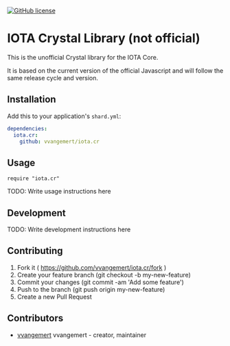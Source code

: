 [![GitHub license](https://img.shields.io/badge/license-MIT-blue.svg)](https://raw.githubusercontent.com/iotaledger/iota.lib.js/master/LICENSE)
# IOTA Crystal Library (not official)

This is the unofficial Crystal library for the IOTA Core.

It is based on the current version of the official Javascript and will
follow the same release cycle and version.

## Installation

Add this to your application's `shard.yml`:

```yaml
dependencies:
  iota.cr:
    github: vvangemert/iota.cr
```

## Usage

```crystal
require "iota.cr"
```

TODO: Write usage instructions here

## Development

TODO: Write development instructions here

## Contributing

1. Fork it ( https://github.com/vvangemert/iota.cr/fork )
2. Create your feature branch (git checkout -b my-new-feature)
3. Commit your changes (git commit -am 'Add some feature')
4. Push to the branch (git push origin my-new-feature)
5. Create a new Pull Request

## Contributors

- [vvangemert](https://github.com/vvangemert) vvangemert - creator, maintainer
